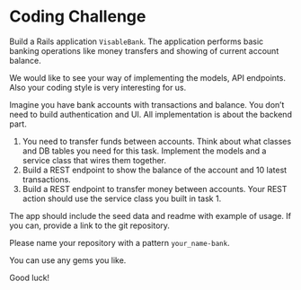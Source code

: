# Coding Challenge

Build a Rails application `VisableBank`. The application performs basic banking operations like money transfers and showing of current account balance.

We would like to see your way of implementing the models, API endpoints. Also your coding style is very interesting for us.

Imagine you have bank accounts with transactions and balance. You don’t need to build authentication and UI. All implementation is about the backend part.

1. You need to transfer funds between accounts. Think about what classes and DB tables you need for this task. Implement the models and a service class that wires them together.
2. Build a REST endpoint to show the balance of the account and 10 latest transactions.
3. Build a REST endpoint to transfer money between accounts. Your REST action should use the service class you built in task 1.

The app should include the seed data and readme with example of usage. If you can, provide a link to the git repository.

Please name your repository with a pattern `your_name-bank`.

You can use any gems you like.

Good luck!
